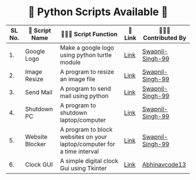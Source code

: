 <h1 align="center"> 🚀 Python Scripts Available 🚀 </h1>

| SL No\.  | 🚀 Script Name          | 👨🏻‍💻 Script Function                                                               | 🔗 Link    |  👩🏻‍💻 Contributed By |
|--------- |-------------------------|----------------------------------------------------------------------------------|------------|--------------------|
|1.|Google Logo|Make a google logo using python turtle module|[Link](https://github.com/Swapnil-Singh-99/PythonScriptsHub/tree/main/Google_Logo)|[Swapnil-Singh-99](https://github.com/Swapnil-Singh-99)|
|2.|Image Resize|A program to resize an image file|[Link](https://github.com/Swapnil-Singh-99/PythonScriptsHub/tree/main/Resize_Image)|[Swapnil-Singh-99](https://github.com/Swapnil-Singh-99)| 
|3.|Send Mail|A program to send mail using python|[Link](https://github.com/Swapnil-Singh-99/PythonScriptsHub/tree/main/Send_Mail)|[Swapnil-Singh-99](https://github.com/Swapnil-Singh-99)| 
|4.|Shutdown PC|A program to shutdown laptop/computer|[Link](https://github.com/Swapnil-Singh-99/PythonScriptsHub/tree/main/Shutdown)|[Swapnil-Singh-99](https://github.com/Swapnil-Singh-99)| 
|5.|Website Blocker|A program to block websites on your laptop/computer for a time interval|[Link](https://github.com/Swapnil-Singh-99/PythonScriptsHub/tree/main/Website_Blocker)|[Swapnil-Singh-99](https://github.com/Swapnil-Singh-99)| 
|6.|Clock GUI|A simple digital clock Gui using Tkinter|[Link](https://github.com/Swapnil-Singh-99/PythonScriptsHub/tree/main/Clock%20GUI)|[Abhinavcode13](https://github.com/Abhinavcode13)| 
